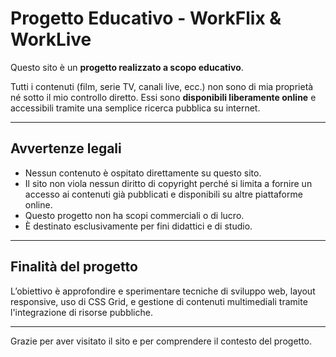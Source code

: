 # Progetto Educativo - WorkFlix & WorkLive

Questo sito è un **progetto realizzato a scopo educativo**. 

Tutti i contenuti (film, serie TV, canali live, ecc.) non sono di mia proprietà né sotto il mio controllo diretto. Essi sono **disponibili liberamente online** e accessibili tramite una semplice ricerca pubblica su internet.

---

## Avvertenze legali

- Nessun contenuto è ospitato direttamente su questo sito.
- Il sito non viola nessun diritto di copyright perché si limita a fornire un accesso ai contenuti già pubblicati e disponibili su altre piattaforme online.
- Questo progetto non ha scopi commerciali o di lucro. 
- È destinato esclusivamente per fini didattici e di studio.

---

## Finalità del progetto

L’obiettivo è approfondire e sperimentare tecniche di sviluppo web, layout responsive, uso di CSS Grid, e gestione di contenuti multimediali tramite l'integrazione di risorse pubbliche.

---

Grazie per aver visitato il sito e per comprendere il contesto del progetto.
